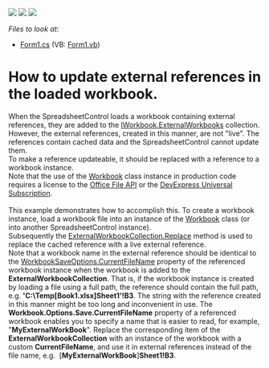 <!-- default badges list -->
![](https://img.shields.io/endpoint?url=https://codecentral.devexpress.com/api/v1/VersionRange/128613928/14.2.3%2B)
[![](https://img.shields.io/badge/Open_in_DevExpress_Support_Center-FF7200?style=flat-square&logo=DevExpress&logoColor=white)](https://supportcenter.devexpress.com/ticket/details/T177074)
[![](https://img.shields.io/badge/📖_How_to_use_DevExpress_Examples-e9f6fc?style=flat-square)](https://docs.devexpress.com/GeneralInformation/403183)
<!-- default badges end -->
<!-- default file list -->
*Files to look at*:

* [Form1.cs](./CS/ExternalReferencesLoadSample/Form1.cs) (VB: [Form1.vb](./VB/ExternalReferencesLoadSample/Form1.vb))
<!-- default file list end -->
# How to update external references in the loaded workbook.


When the SpreadsheetControl loads a workbook containing external references, they are added to the <a href="http://help.devexpress.com/#CoreLibraries/DevExpressSpreadsheetIWorkbook_ExternalWorkbookstopic">IWorkbook.ExternalWorkbooks</a> collection. However, the external references, created in this manner, are not "live". The references contain cached data and the SpreadsheetControl cannot update them.<br />To make a reference updateable, it should be replaced with a reference to a workbook instance. <br />Note that the use of the <a href="http://help.devexpress.com/#DocumentServer/clsDevExpressSpreadsheetWorkbooktopic">Workbook</a> class instance in production code requires a license to the <a href="https://www.devexpress.com/Products/NET/Document-Server/">Office File API</a> or the <a href="https://www.devexpress.com/Products/NET/Document-Server/pricing.xml">DevExpress Universal Subscription</a>. <br /><br />This example demonstrates how to accomplish this. To create a workbook instance, load a workbook file into an instance of the <a href="http://help.devexpress.com/#DocumentServer/clsDevExpressSpreadsheetWorkbooktopic">Workbook</a> class (or into another SpreadsheetControl instance). <br />Subsequently the <a href="http://help.devexpress.com/#CoreLibraries/DevExpressSpreadsheetExternalWorkbookCollection_Replacetopic">ExternalWorkbookCollection.Replace</a> method is used to replace the cached reference with a live external reference.<br />Note that a workbook name in the external reference should be identical to the <a href="http://help.devexpress.com/#CoreLibraries/DevExpressXtraSpreadsheetWorkbookSaveOptions_CurrentFileNametopic">WorkbookSaveOptions.CurrentFileName</a> property of the referenced workbook instance when the workbook is added to the <strong>ExternalWorkbookCollection</strong>. That is, if the workbook instance is created by loading a file using a full path, the reference should contain the full path, e.g. <strong>'C:\Temp\[Book1.xlsx]Sheet1'!B3</strong>. The string with the reference created in this manner might be too long and inconvenient in use. The <strong>Workbook.Options.Save.CurrentFileName</strong> property of a referenced workbook enables you to specify a name that is easier to read, for example, "<strong>MyExternalWorkBook</strong>". Replace the corresponding item of the <strong>ExternalWorkbookCollection</strong> with an instance of the workbook with a custom <strong>CurrentFileName</strong>, and use it in external references instead of the file name, e.g.  [<strong>MyExternalWorkBook</strong>]<strong>Sheet1!B3</strong>.

<br/>


